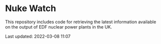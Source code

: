 # Nuke Watch

This repository includes code for retrieving the latest information available on the output of EDF nuclear power plants in the UK.

Last updated: 2022-03-08 11:07